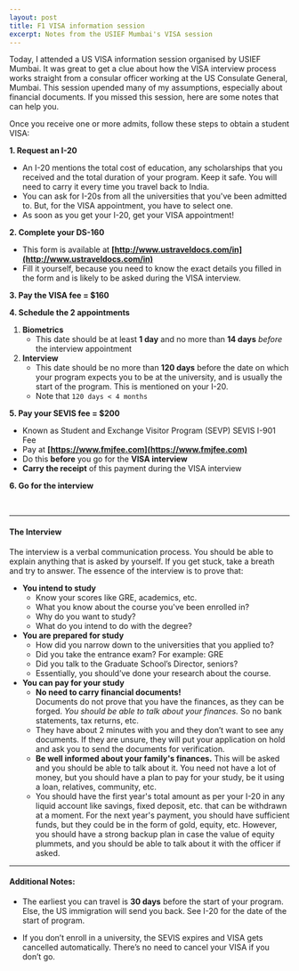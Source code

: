 ```yaml
---
layout: post
title: F1 VISA information session
excerpt: Notes from the USIEF Mumbai's VISA session
---
```


Today, I attended a US VISA information session organised by USIEF Mumbai. It was great to get a clue about how the VISA interview process works straight from a consular officer working at the US Consulate General, Mumbai. This session upended many of my assumptions, especially about financial documents. If you missed this session, here are some notes that can help you.

Once you receive one or more admits, follow these steps to obtain a student VISA:

**1. Request an I-20**

- An I-20 mentions the total cost of education, any scholarships that you received and the total duration of your program. Keep it safe. You will need to carry it every time you travel back to India.
- You can ask for I-20s from all the universities that you've been admitted to. But, for the VISA appointment, you have to select one.
- As soon as you get your I-20, get your VISA appointment!

**2. Complete your DS-160**

- This form is available at **[http://www.ustraveldocs.com/in](http://www.ustraveldocs.com/in)**
- Fill it yourself, because you need to know the exact details you filled in the form and is likely to be asked during the VISA interview.

**3. Pay the VISA fee = $160**

**4. Schedule the 2 appointments**

1. **Biometrics**
	- This date should be at least **1 day** and no more than **14 days** *before* the interview appointment
2. **Interview**
	- This date should be no more than **120 days** before the date on which your program expects you to be at the university, and is usually the start of the program. This is mentioned on your I-20.
	- Note that `120 days < 4 months`

**5. Pay your SEVIS fee = $200**
- Known as Student and Exchange Visitor Program (SEVP) SEVIS I-901 Fee
- Pay at **[https://www.fmjfee.com](https://www.fmjfee.com)**
- Do this **before** you go for the **VISA interview**
- **Carry the receipt** of this payment during the VISA interview

**6. Go for the interview**

<br>

---

#### The Interview

The interview is a verbal communication process. You should be able to explain anything that is asked by yourself. If you get stuck, take a breath and try to answer. The essence of the interview is to prove that:

- **You intend to study**
	- Know your scores like GRE, academics, etc.
	- What you know about the course you've been enrolled in?
	- Why do you want to study?
	- What do you intend to do with the degree?
- **You are prepared for study**
	- How did you narrow down to the universities that you applied to?
	- Did you take the entrance exam? For example: GRE
	- Did you talk to the Graduate School’s Director, seniors?
	- Essentially, you should’ve done your research about the course.
- **You can pay for your study**
	- **No need to carry financial documents!**   
	  Documents do not prove that you have the finances, as they can be forged.
	  *You should be able to talk about your finances.* So no bank statements, tax returns, etc.
	- They have about 2 minutes with you and they don’t want to see any documents. If they are unsure, they will put your application on hold and ask you to send the documents for verification.
	- **Be well informed about your family's finances.** This will be asked and you should be able to talk about it. You need not have a lot of money, but you should have a plan to pay for your study, be it using a loan, relatives, community, etc.
	- You should have the first year's total amount as per your I-20 in any liquid account like savings, fixed deposit, etc. that can be withdrawn at a moment. For the next year's payment, you should have sufficient funds, but they could be in the form of gold, equity, etc. However, you should have a strong backup plan in case the value of equity plummets, and you should be able to talk about it with the officer if asked.

---

#### Additional Notes:

- The earliest you can travel is **30 days** before the start of your program. Else, the US immigration will send you back. See I-20 for the date of the start of program.

- If you don’t enroll in a university, the SEVIS expires and VISA gets cancelled automatically. There’s no need to cancel your VISA if you don’t go.

<style>
	h5 {
		margin-top: 30px;
	}
</style>
